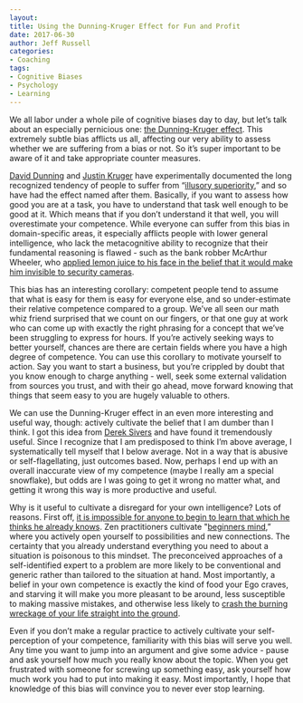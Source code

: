 ```yaml
---
layout:  
title: Using the Dunning-Kruger Effect for Fun and Profit
date: 2017-06-30  
author: Jeff Russell
categories: 
- Coaching 
tags: 
- Cognitive Biases
- Psychology
- Learning  
---
```


We all labor under a whole pile of cognitive biases day to day, but let’s talk about an especially pernicious one: [the Dunning-Kruger effect](https://en.wikipedia.org/wiki/Dunning%E2%80%93Kruger_effect). This extremely subtle bias afflicts us all, affecting our very ability to assess whether we are suffering from a bias or not. So it’s super important to be aware of it and take appropriate counter measures.

[David Dunning](https://en.wikipedia.org/wiki/David_Dunning) and [Justin Kruger](https://en.wikipedia.org/wiki/Justin_Kruger) have experimentally documented the long recognized tendency of people to suffer from “[illusory superiority](https://en.wikipedia.org/wiki/Illusory_superiority),” and so have had the effect named after them. Basically, if you want to assess how good you are at a task, you have to understand that task well enough to be good at it. Which means that if you don’t understand it that well, you will overestimate your competence. While everyone can suffer from this bias in domain-specific areas, it especially afflicts people with lower general intelligence, who lack the metacognitive ability to recognize that their fundamental reasoning is flawed - such as the bank robber McArthur Wheeler, who [applied lemon juice to his face in the belief that it would make him invisible to security cameras](http://awesci.com/the-astonishingly-funny-story-of-mr-mcarthur-wheeler/).

This bias has an interesting corollary: competent people tend to assume that what is easy for them is easy for everyone else, and so under-estimate their relative competence compared to a group. We’ve all seen our math whiz friend surprised that we count on our fingers, or that one guy at work who can come up with exactly the right phrasing for a concept that we’ve been struggling to express for hours. If you’re actively seeking ways to better yourself, chances are there are certain fields where you have a high degree of competence. You can use this corollary to motivate yourself to action. Say you want to start a business, but you’re crippled by doubt that you know enough to charge anything - well, seek some external validation from sources you trust, and with their go ahead, move forward knowing that things that seem easy to you are hugely valuable to others.

We can use the Dunning-Kruger effect in an even more interesting and useful way, though: actively cultivate the belief that I am dumber than I think. I got this idea from [Derek Sivers](https://sivers.org/2015-12-ferriss2) and have found it tremendously useful. Since I recognize that I am predisposed to think I’m above average, I systematically tell myself that I below average. Not in a way that is abusive or self-flagellating, just outcomes based. Now, perhaps I end up with an overall inaccurate view of my competence (maybe I really am a special snowflake), but odds are I was going to get it wrong no matter what, and getting it wrong this way is more productive and useful.

Why is it useful to cultivate a disregard for your own intelligence? Lots of reasons. First off, [it is impossible for anyone to begin to learn that which he thinks he already knows](https://en.wikiquote.org/wiki/Epictetus). Zen practitioners cultivate "[beginners mind,](https://en.wikipedia.org/wiki/Shoshin)” where you actively open yourself to possibilities and new connections. The certainty that you already understand everything you need to about a situation is poisonous to this mindset. The preconceived approaches of a self-identified expert to a problem are more likely to be conventional and generic rather than tailored to the situation at hand. Most importantly, a belief in your own competence is exactly the kind of food your Ego craves, and starving it will make you more pleasant to be around, less susceptible to making massive mistakes, and otherwise less likely to [crash the burning wreckage of your life straight into the ground](https://smile.amazon.com/Ego-Enemy-Ryan-Holiday-ebook/dp/B015NTIXWE/ref=sr_1_1?ie=UTF8&qid=1498764085&sr=8-1&keywords=ego+is+the+enemy).

Even if you don’t make a regular practice to actively cultivate your self-perception of your competence, familiarity with this bias will serve you well. Any time you want to jump into an argument and give some advice - pause and ask yourself how much you really know about the topic. When you get frustrated with someone for screwing up something easy, ask yourself how much work you had to put into making it easy. Most importantly, I hope that knowledge of this bias will convince you to never ever stop learning.
